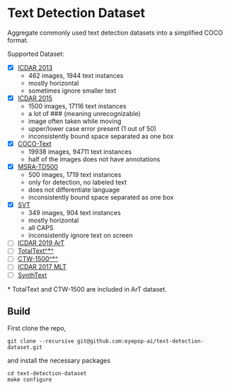 # Text Detection Dataset
Aggregate commonly used text detection datasets into a simplified COCO format.

Supported Dataset:
- [x] [ICDAR 2013](https://rrc.cvc.uab.es/?ch=2&com=introduction)
    * 462 images, 1944 text instances
    * mostly horizontal
    * sometimes ignore smaller text
- [x] [ICDAR 2015](https://rrc.cvc.uab.es/?ch=4&com=introduction)
    * 1500 images, 17116 text instances 
    * a lot of ### (meaning unrecognizable)
    * image often taken while moving
    * upper/lower case error present (1 out of 50)
    * inconsistently bound space separated as one box
- [x] [COCO-Text](https://rrc.cvc.uab.es/?ch=5&com=downloads)
    * 19938 images, 94711 text instances
    * half of the images does not have annotations
- [x] [MSRA-TD500](http://www.iapr-tc11.org/mediawiki/index.php/MSRA_Text_Detection_500_Database_(MSRA-TD500))
    * 500 images, 1719 text instances
    * only for detection, no labeled text
    * does not differentiate language
    * inconsistently bound space separated as one box
- [x] [SVT](http://www.iapr-tc11.org/mediawiki/index.php/The_Street_View_Text_Dataset)
    * 349 images, 904 text instances
    * mostly horizontal
    * all CAPS
    * inconsistently ignore text on screen
- [ ] [ICDAR 2019 ArT](https://rrc.cvc.uab.es/?ch=14&com=downloads)
- [ ] [TotalText^*^](https://github.com/cs-chan/Total-Text-Dataset)
- [ ] [CTW-1500^*^](https://github.com/Yuliang-Liu/Curve-Text-Detector)
- [ ] [ICDAR 2017 MLT](https://rrc.cvc.uab.es/?ch=8&com=introduction)
- [ ] [SynthText](https://www.robots.ox.ac.uk/~vgg/data/scenetext/)

\* TotalText and CTW-1500 are included in ArT dataset.
## Build
First clone the repo,
```
git clone --recursive git@github.com:eyepop-ai/text-detection-dataset.git
```
and install the necessary packages
```
cd text-detection-dataset
make configure
```